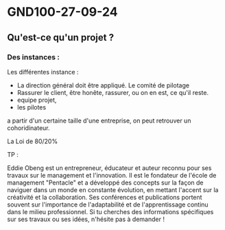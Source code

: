 # GND100-27-09-24

## Qu'est-ce qu'un projet ?

### Des instances :

Les différentes instance :

* La direction général doit être appliqué.
Le comité de pilotage 
* Rassurer le client, être honête, rassurer, ou on en est, ce qu'il reste.
* equipe projet,
* les pilotes

a partir d'un certaine taille d'une entreprise, on peut retrouver un cohoridinateur.

La Loi de 80/20%



TP :

Eddie Obeng est un entrepreneur, éducateur et auteur reconnu pour ses travaux sur le management et l'innovation. Il est le fondateur de l'école de management "Pentacle" et a développé des concepts sur la façon de naviguer dans un monde en constante évolution, en mettant l'accent sur la créativité et la collaboration. Ses conférences et publications portent souvent sur l'importance de l'adaptabilité et de l'apprentissage continu dans le milieu professionnel. Si tu cherches des informations spécifiques sur ses travaux ou ses idées, n'hésite pas à demander !